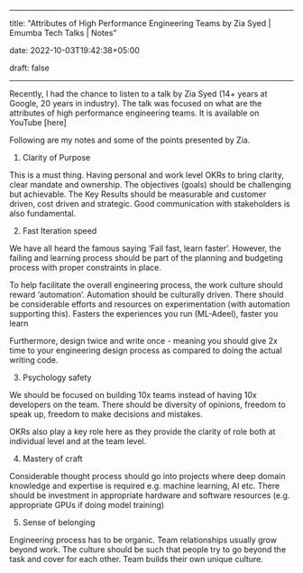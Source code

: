 
---

title: "Attributes of High Performance Engineering Teams by Zia Syed | Emumba Tech Talks | Notes"

date: 2022-10-03T19:42:38+05:00

draft: false

---

Recently, I had the chance to listen to a talk by Zia Syed (14+ years at Google, 20 years in industry). The talk was focused on what are the attributes of high performance engineering teams. It is available on YouTube [here]

Following are my notes and some of the points presented by Zia.

1.  Clarity of Purpose
    
This is a must thing. Having personal and work level OKRs to bring clarity, clear mandate and ownership. The objectives (goals) should be challenging but achievable. The Key Results should be measurable and customer driven, cost driven and strategic. Good communication with stakeholders is also fundamental.

2.  Fast Iteration speed  

We have all heard the famous saying ‘Fail fast, learn faster’. However, the failing and learning process should be part of the planning and budgeting process with proper constraints in place. 

To help facilitate the overall engineering process, the work culture should reward ‘automation’. Automation should be culturally driven. There should be considerable efforts and resources on experimentation (with automation supporting this). Fasters the experiences you run (ML-Adeel), faster you learn

Furthermore, design twice and write once - meaning you should give 2x time to your engineering design process as compared to doing the actual writing code.

3.  Psychology safety

We should be focused on building 10x teams instead of having 10x developers on the team. There should be diversity of opinions, freedom to speak up, freedom to make decisions and mistakes.

OKRs also play a key role here as they provide the clarity of role both at individual level and at the team level.

4.  Mastery of craft

Considerable thought process should go into projects where deep domain knowledge and expertise is required e.g. machine learning, AI etc. There should be investment in appropriate hardware and software resources (e.g. appropriate GPUs if doing model training)

5.  Sense of belonging

Engineering process has to be organic. Team relationships usually grow beyond work. The culture should be such that people try to go beyond the task and cover for each other. Team builds their own unique culture.
